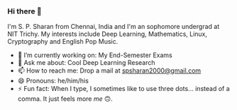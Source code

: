 ### Hi there 👋
I'm S. P. Sharan from Chennai, India and I'm an sophomore undergrad at NIT Trichy. My interests include Deep Learning, Mathematics, Linux, Cryptography and English Pop Music. 

- 🔭 I’m currently working on: My End-Semester Exams
- 💬 Ask me about: Cool Deep Learning Research
- 📫 How to reach me: Drop a mail at spsharan2000@gmail.com
- 😄 Pronouns: he/him/his
- ⚡ Fun fact: When I type, I sometimes like to use three dots… instead of a comma. It just feels more *me* 🙃.

<!--- 
🌱 I’m currently learning: Electronics
- 👯 I’m looking to collaborate on ...
- 🤔 I’m looking for help with ...
--->
